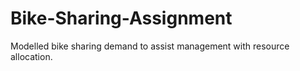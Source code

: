 # Bike-Sharing-Assignment
Modelled bike sharing demand to assist management with resource allocation.
